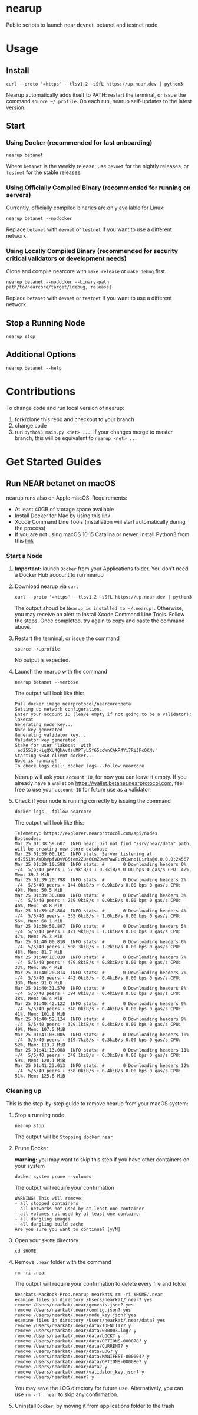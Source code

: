 # nearup

Public scripts to launch near devnet, betanet and testnet node

# Usage

## Install

```
curl --proto '=https' --tlsv1.2 -sSfL https://up.near.dev | python3
```

Nearup automatically adds itself to PATH: restart the terminal, or issue the command `source ~/.profile`.
On each run, nearup self-updates to the latest version.

## Start

### Using Docker (recommended for fast onboarding)

```
nearup betanet
```

Where `betanet` is the weekly release; use `devnet` for the nightly releases, or `testnet` for the stable releases.

### Using Officially Compiled Binary (recommended for running on servers)

Currently, officially compiled binaries are only available for Linux:

```
nearup betanet --nodocker
```

Replace `betanet` with `devnet` or `testnet` if you want to use a different network.

### Using Locally Compiled Binary (recommended for security critical validators or development needs)

Clone and compile nearcore with `make release` or `make debug` first.

```
nearup betanet --nodocker --binary-path path/to/nearcore/target/{debug, release}
```

Replace `betanet` with `devnet` or `testnet` if you want to use a different network.

## Stop a Running Node

```
nearup stop
```

## Additional Options

```
nearup betanet --help
```

# Contributions
To change code and run local version of nearup:
1. fork/clone this repo and checkout to your branch
2. change code
3. run `python3 main.py <net> ...`. If your changes merge to master branch, this will be equivalent to `nearup <net> ...`

# Get Started Guides

## Run NEAR betanet on macOS

nearup runs also on Apple macOS. Requirements:
* At least 40GB of storage space available
* Install Docker for Mac by using this [link](https://hub.docker.com/editions/community/docker-ce-desktop-mac/)
* Xcode Command Line Tools (installation will start automatically during the process)
* If you are not using macOS 10.15 Catalina or newer, install Python3 from this [link](https://www.python.org/downloads/)

### Start a Node

1. **Important:** launch `Docker` from your Applications folder. You don't need a Docker Hub account to run nearup

2. Download nearup via `curl`

    ```
    curl --proto '=https' --tlsv1.2 -sSfL https://up.near.dev | python3
    ```

    The output shoud be `Nearup is installed to ~/.nearup!`. 
    Otherwise, you may receive an alert to install Xcode Command Line Tools. Follow the steps. Once completed, try again to copy and paste the command above.

3. Restart the terminal, or issue the command 

    ```
    source ~/.profile
    ```

    No output is expected.

4. Launch the nearup with the command

    ```
    nearup betanet --verbose
    ```

    The output will look like this:

    ```
    Pull docker image nearprotocol/nearcore:beta
    Setting up network configuration.
    Enter your account ID (leave empty if not going to be a validator): lakecat
    Generating node key...
    Node key generated
    Generating validator key...
    Validator key generated
    Stake for user 'lakecat' with 'ed25519:HigQXU4QkAvfsuMPTyL5f65coWnCAkR4Yi7RiJPcQKNv'
    Starting NEAR client docker...
    Node is running!
    To check logs call: docker logs --follow nearcore
    ```

    Nearup will ask your `account ID`, for now you can leave it empty. If you already have a wallet on https://wallet.betanet.nearprotocol.com, feel free to use your `account ID` for future use as a validator.

5. Check if your node is running correctly by issuing the command

    ```
    docker logs --follow nearcore
    ```

    The output will look like this:

    ```
    Telemetry: https://explorer.nearprotocol.com/api/nodes
    Bootnodes: 
    Mar 25 01:38:59.607  INFO near: Did not find "/srv/near/data" path, will be creating new store database
    Mar 25 01:39:00.161  INFO stats: Server listening at ed25519:AWDhVpfVDvV85tem2ZUa6CmZQwmPawFuzR1wnoiLirRa@0.0.0.0:24567
    Mar 25 01:39:10.598  INFO stats: #       0 Downloading headers 0% -/4  5/5/40 peers ⬇ 57.9kiB/s ⬆ 0.8kiB/s 0.00 bps 0 gas/s CPU: 42%, Mem: 39.2 MiB
    Mar 25 01:39:20.798  INFO stats: #       0 Downloading headers 2% -/4  5/5/40 peers ⬇ 144.0kiB/s ⬆ 0.9kiB/s 0.00 bps 0 gas/s CPU: 49%, Mem: 50.5 MiB
    Mar 25 01:39:30.800  INFO stats: #       0 Downloading headers 3% -/4  5/5/40 peers ⬇ 239.9kiB/s ⬆ 0.9kiB/s 0.00 bps 0 gas/s CPU: 46%, Mem: 58.8 MiB
    Mar 25 01:39:40.804  INFO stats: #       0 Downloading headers 4% -/4  5/5/40 peers ⬇ 335.6kiB/s ⬆ 1.0kiB/s 0.00 bps 0 gas/s CPU: 56%, Mem: 68.1 MiB
    Mar 25 01:39:50.807  INFO stats: #       0 Downloading headers 5% -/4  5/5/40 peers ⬇ 421.9kiB/s ⬆ 1.1kiB/s 0.00 bps 0 gas/s CPU: 47%, Mem: 75.3 MiB
    Mar 25 01:40:00.810  INFO stats: #       0 Downloading headers 6% -/4  5/5/40 peers ⬇ 508.3kiB/s ⬆ 1.2kiB/s 0.00 bps 0 gas/s CPU: 48%, Mem: 81.7 MiB
    Mar 25 01:40:10.810  INFO stats: #       0 Downloading headers 7% -/4  5/5/40 peers ⬇ 479.8kiB/s ⬆ 0.8kiB/s 0.00 bps 0 gas/s CPU: 33%, Mem: 86.4 MiB
    Mar 25 01:40:20.814  INFO stats: #       0 Downloading headers 7% -/4  5/5/40 peers ⬇ 442.0kiB/s ⬆ 0.4kiB/s 0.00 bps 0 gas/s CPU: 33%, Mem: 91.0 MiB
    Mar 25 01:40:31.570  INFO stats: #       0 Downloading headers 8% -/4  5/5/40 peers ⬇ 394.8kiB/s ⬆ 0.4kiB/s 0.00 bps 0 gas/s CPU: 38%, Mem: 96.4 MiB
    Mar 25 01:40:42.122  INFO stats: #       0 Downloading headers 9% -/4  5/5/40 peers ⬇ 348.0kiB/s ⬆ 0.4kiB/s 0.00 bps 0 gas/s CPU: 41%, Mem: 101.8 MiB
    Mar 25 01:40:52.124  INFO stats: #       0 Downloading headers 9% -/4  5/5/40 peers ⬇ 329.1kiB/s ⬆ 0.4kiB/s 0.00 bps 0 gas/s CPU: 49%, Mem: 107.5 MiB
    Mar 25 01:41:03.005  INFO stats: #       0 Downloading headers 10% -/4  5/5/40 peers ⬇ 319.7kiB/s ⬆ 0.3kiB/s 0.00 bps 0 gas/s CPU: 52%, Mem: 113.7 MiB
    Mar 25 01:41:13.008  INFO stats: #       0 Downloading headers 11% -/4  5/5/40 peers ⬇ 348.1kiB/s ⬆ 0.3kiB/s 0.00 bps 0 gas/s CPU: 59%, Mem: 120.1 MiB
    Mar 25 01:41:23.013  INFO stats: #       0 Downloading headers 12% -/4  5/5/40 peers ⬇ 358.0kiB/s ⬆ 0.4kiB/s 0.00 bps 0 gas/s CPU: 51%, Mem: 125.8 MiB
    ```

### Cleaning up

This is the step-by-step guide to remove nearup from your macOS system:

1. Stop a running node

    ```
    nearup stop
    ```

    The output will be `Stopping docker near`
2. Prune Docker

    **warning:** you may want to skip this step if you have other containers on your system
    
    ```
    docker system prune --volumes
    ```

    The output will require your confirmation

    ```
    WARNING! This will remove:
    - all stopped containers
    - all networks not used by at least one container
    - all volumes not used by at least one container
    - all dangling images
    - all dangling build cache
    Are you sure you want to continue? [y/N]
    ```
3. Open your `$HOME` directory

    ```
    cd $HOME
    ```
4. Remove `.near` folder with the command

    ```
    rm -ri .near
    ```

    The output will require your confirmation to delete every file and folder

    ```
    Nearkats-MacBook-Pro:.nearup nearkat$ rm -ri $HOME/.near
    examine files in directory /Users/nearkat/.near? yes
    remove /Users/nearkat/.near/genesis.json? yes
    remove /Users/nearkat/.near/config.json? yes
    remove /Users/nearkat/.near/node_key.json? yes
    examine files in directory /Users/nearkat/.near/data? yes
    remove /Users/nearkat/.near/data/IDENTITY? y
    remove /Users/nearkat/.near/data/000003.log? y
    remove /Users/nearkat/.near/data/LOCK? y
    remove /Users/nearkat/.near/data/OPTIONS-000078? y
    remove /Users/nearkat/.near/data/CURRENT? y
    remove /Users/nearkat/.near/data/LOG? y
    remove /Users/nearkat/.near/data/MANIFEST-000004? y
    remove /Users/nearkat/.near/data/OPTIONS-000080? y
    remove /Users/nearkat/.near/data? y
    remove /Users/nearkat/.near/validator_key.json? y
    remove /Users/nearkat/.near? y
    ```

    You may save the LOG directory for future use. Alternatively, you can use `rm -rf .near` to skip any confirmation.
5. Uninstall `Docker`, by moving it from applications folder to the trash
